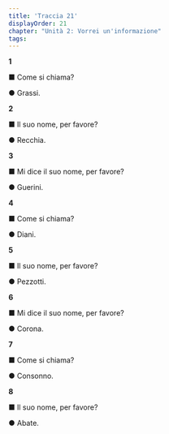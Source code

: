 ```yaml
---
title: 'Traccia 21'
displayOrder: 21
chapter: "Unità 2: Vorrei un'informazione"
tags:
---
```


**1**

■ Come si chiama?

● Grassi.

**2**

■ Il suo nome, per favore?

● Recchia.

**3**

■ Mi dice il suo nome, per favore?

● Guerini.

**4**

■ Come si chiama?

● Diani.

**5**

■ Il suo nome, per favore?

● Pezzotti.

**6**

■ Mi dice il suo nome, per favore?

● Corona.

**7**

■ Come si chiama?

● Consonno.

**8**

■ Il suo nome, per favore?

● Abate.
